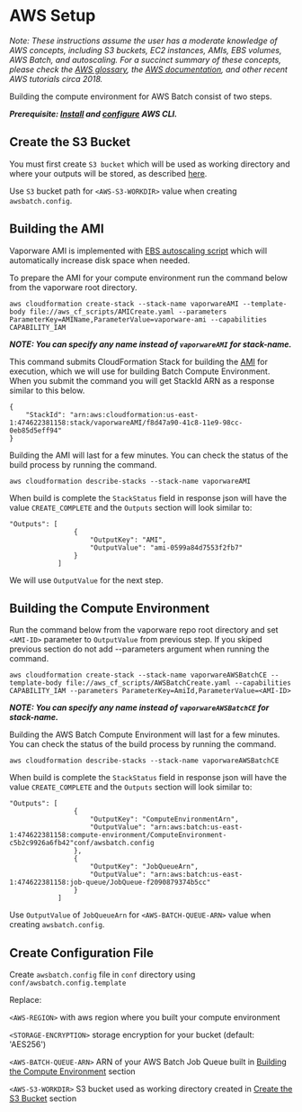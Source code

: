 # AWS Setup

_Note: These instructions assume the user has a moderate knowledge of AWS concepts, including S3 buckets, EC2 instances, AMIs, EBS volumes, AWS Batch, and autoscaling. For a succinct summary of these concepts, please check the [AWS glossary](aws-glossary.md), the [AWS documentation](https://docs.aws.amazon.com/AmazonS3), and other recent AWS tutorials circa 2018._

Building the compute environment for AWS Batch consist of two steps.

***Prerequisite: [Install](https://docs.aws.amazon.com/cli/latest/userguide/cli-chap-install.html) and [configure](https://docs.aws.amazon.com/cli/latest/userguide/cli-chap-configure.html) AWS CLI.***

## Create the S3 Bucket

You must first create `S3 bucket` which will be used as working directory and where your outputs will be stored, as described [here](https://docs.aws.amazon.com/AmazonS3/latest/user-guide/create-bucket.html).

Use `S3` bucket path for `<AWS-S3-WORKDIR>` value when creating `awsbatch.config`.

## Building the AMI

Vaporware AMI is implemented with [EBS autoscaling script](https://docs.opendata.aws/genomics-workflows/core-env/create-custom-compute-resources/) which will automatically increase disk space when needed.

To prepare the AMI for your compute environment run the command below from the vaporware root directory.

`aws cloudformation create-stack --stack-name vaporwareAMI --template-body file://aws_cf_scripts/AMICreate.yaml --parameters ParameterKey=AMIName,ParameterValue=vaporware-ami --capabilities CAPABILITY_IAM`

***NOTE: You can specify any name instead of `vaporwareAMI` for stack-name.***

This command submits CloudFormation Stack for building the [AMI](https://docs.aws.amazon.com/AWSEC2/latest/UserGuide/AMIs.html) for execution, which we will use for building Batch Compute Environment. When you submit the command you will get StackId ARN as a response similar to this below.

```
{
    "StackId": "arn:aws:cloudformation:us-east-1:474622381158:stack/vaporwareAMI/f8d47a90-41c8-11e9-98cc-0eb85d5eff94"
}
```

Building the AMI will last for a few minutes. You can check the status of the build process by running the command.

`aws cloudformation describe-stacks --stack-name vaporwareAMI`

When build is complete the `StackStatus` field in response json will have the value `CREATE_COMPLETE` and the `Outputs` section will look similar to:

```
"Outputs": [
                {
                    "OutputKey": "AMI",
                    "OutputValue": "ami-0599a84d7553f2fb7"
                }
            ]
```
We will use `OutputValue` for the next step.

## Building the Compute Environment

Run the command below from the vaporware repo root directory and set `<AMI-ID>` parameter to `OutputValue` from previous step. If you skiped previous section do not add --parameters argument when running the command.

`aws cloudformation create-stack --stack-name vaporwareAWSBatchCE --template-body file://aws_cf_scripts/AWSBatchCreate.yaml --capabilities CAPABILITY_IAM --parameters ParameterKey=AmiId,ParameterValue=<AMI-ID>`

***NOTE: You can specify any name instead of `vaporwareAWSBatchCE` for stack-name.***

Building the AWS Batch Compute Environment will last for a few minutes. You can check the status of the build process by running the command.

`aws cloudformation describe-stacks --stack-name vaporwareAWSBatchCE`

When build is complete the `StackStatus` field in response json will have the value `CREATE_COMPLETE` and the `Outputs` section will look similar to:

```
"Outputs": [
                {
                    "OutputKey": "ComputeEnvironmentArn",
                    "OutputValue": "arn:aws:batch:us-east-1:474622381158:compute-environment/ComputeEnvironment-c5b2c9926a6fb42"conf/awsbatch.config
                },
                {
                    "OutputKey": "JobQueueArn",
                    "OutputValue": "arn:aws:batch:us-east-1:474622381158:job-queue/JobQueue-f2090879374b5cc"
                }
            ]
```

Use `OutputValue` of `JobQueueArn` for `<AWS-BATCH-QUEUE-ARN>` value when creating `awsbatch.config`.

## Create Configuration File

Create `awsbatch.config` file in `conf` directory using `conf/awsbatch.config.template`

Replace:

`<AWS-REGION>` with aws region where you built your compute environment

`<STORAGE-ENCRYPTION>` storage encryption for your bucket (default: 'AES256')

`<AWS-BATCH-QUEUE-ARN>` ARN of your AWS Batch Job Queue built in [Building the Compute Environment](#Building-the-Compute-Environment) section

`<AWS-S3-WORKDIR>` S3 bucket used as working directory created in [Create the S3 Bucket](#Create-the-S3-Bucket) section
